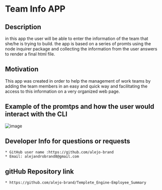 # Team Info APP 

## Description
in this app the user will be able to enter the information of the team that she/he is trying to build. the app is based on a series of promts using the node inquirer package and collecting the information from the user answers to render a final html file.

## Motivation 
This app was created in order to help the management of work teams by adding the team members in an easy and quick way and facilitating the access to this information on a very organized web page.

## Example of the promtps and how the user would interact with the CLI

![image](https://user-images.githubusercontent.com/69653106/102026330-21e1f080-3d52-11eb-82a0-9a66a81cf01e.png)

## Developer Info for questions or requests

    * GitHub user name :https://github.com/alejo-brand
    * Email: alejandrobrand8@gmail.com

## gitHub Repository link
     
    * https://github.com/alejo-brand/Templete_Engine-Employee_Summary